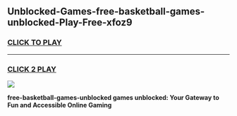 
## Unblocked-Games-free-basketball-games-unblocked-Play-Free-xfoz9
<h3>
<a href="https://premium76.site?title=free-basketball-games-unblocked&ref=20A">CLICK TO PLAY</a></h3>
<hr>

<h3>
<a href="https://premium76.site?title=free-basketball-games-unblocked&ref=20A">CLICK 2 PLAY</a>
  
</h3>

<a href="https://premium76.site?title=free-basketball-games-unblocked&ref=20A"><img src="https://clearcache.store/games.png"></a>


**free-basketball-games-unblocked games unblocked: Your Gateway to Fun and Accessible Online Gaming**
